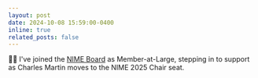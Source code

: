```yaml
---
layout: post
date: 2024-10-08 15:59:00-0400
inline: true
related_posts: false
---
```


🧚‍♀️ I've joined the [NIME Board](https://nime.org/board/) as Member-at-Large, stepping in to support as Charles Martin moves to the NIME 2025 Chair seat.
